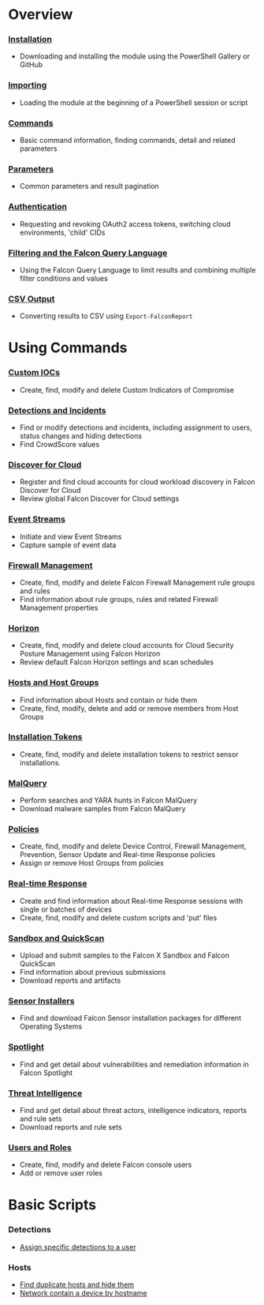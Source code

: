 # Overview

### [Installation](https://github.com/CrowdStrike/psfalcon/wiki/Installation)
* Downloading and installing the module using the PowerShell Gallery or GitHub

### [Importing](https://github.com/CrowdStrike/psfalcon/wiki/Importing)
* Loading the module at the beginning of a PowerShell session or script

### [Commands](https://github.com/CrowdStrike/psfalcon/wiki/Commands)
* Basic command information, finding commands, detail and related parameters

### [Parameters](https://github.com/CrowdStrike/psfalcon/wiki/Parameters)
* Common parameters and result pagination

### [Authentication](https://github.com/CrowdStrike/psfalcon/wiki/Authentication)
* Requesting and revoking OAuth2 access tokens, switching cloud environments, 'child' CIDs

### [Filtering and the Falcon Query Language](https://github.com/CrowdStrike/psfalcon/wiki/Filtering-and-the-Falcon-Query-Language)
* Using the Falcon Query Language to limit results and combining multiple filter conditions and values

### [CSV Output](https://github.com/CrowdStrike/psfalcon/wiki/CSV-Output)
* Converting results to CSV using `Export-FalconReport`

# Using Commands

### [Custom IOCs](https://github.com/CrowdStrike/psfalcon/wiki/Custom-IOCs)
* Create, find, modify and delete Custom Indicators of Compromise

### [Detections and Incidents](https://github.com/CrowdStrike/psfalcon/wiki/Detections-and-Incidents)
* Find or modify detections and incidents, including assignment to users, status changes and hiding detections
* Find CrowdScore values

### [Discover for Cloud](https://github.com/CrowdStrike/psfalcon/wiki/Discover-for-Cloud)
* Register and find cloud accounts for cloud workload discovery in Falcon Discover for Cloud
* Review global Falcon Discover for Cloud settings

### [Event Streams](https://github.com/CrowdStrike/psfalcon/wiki/Event-Streams)
* Initiate and view Event Streams
* Capture sample of event data

### [Firewall Management](https://github.com/CrowdStrike/psfalcon/wiki/Firewall-Management)
* Create, find, modify and delete Falcon Firewall Management rule groups and rules
* Find information about rule groups, rules and related Firewall Management properties

### [Horizon](https://github.com/CrowdStrike/psfalcon/wiki/Horizon)
* Create, find, modify and delete cloud accounts for Cloud Security Posture Management using Falcon Horizon
* Review default Falcon Horizon settings and scan schedules

### [Hosts and Host Groups](https://github.com/CrowdStrike/psfalcon/wiki/Hosts-and-Host-Groups)
* Find information about Hosts and contain or hide them
* Create, find, modify, delete and add or remove members from Host Groups

### [Installation Tokens](https://github.com/CrowdStrike/psfalcon/wiki/Installation-Tokens)
* Create, find, modify and delete installation tokens to restrict sensor installations.

### [MalQuery](https://github.com/CrowdStrike/psfalcon/wiki/MalQuery)
* Perform searches and YARA hunts in Falcon MalQuery
* Download malware samples from Falcon MalQuery

### [Policies](https://github.com/CrowdStrike/psfalcon/wiki/Policies)
* Create, find, modify and delete Device Control, Firewall Management, Prevention, Sensor Update and Real-time Response policies
* Assign or remove Host Groups from policies

### [Real-time Response](https://github.com/CrowdStrike/psfalcon/wiki/Real-time-Response)
* Create and find information about Real-time Response sessions with single or batches of devices
* Create, find, modify and delete custom scripts and 'put' files

### [Sandbox and QuickScan](https://github.com/CrowdStrike/psfalcon/wiki/Sandbox-and-QuickScan)
* Upload and submit samples to the Falcon X Sandbox and Falcon QuickScan
* Find information about previous submissions
* Download reports and artifacts

### [Sensor Installers](https://github.com/CrowdStrike/psfalcon/wiki/Sensor-Installers)
* Find and download Falcon Sensor installation packages for different Operating Systems

### [Spotlight](https://github.com/CrowdStrike/psfalcon/wiki/Spotlight)
* Find and get detail about vulnerabilities and remediation information in Falcon Spotlight

### [Threat Intelligence](https://github.com/CrowdStrike/psfalcon/wiki/Threat-Intelligence)
* Find and get detail about threat actors, intelligence indicators, reports and rule sets
* Download reports and rule sets

### [Users and Roles](https://github.com/CrowdStrike/psfalcon/wiki/Users-and-Roles)
* Create, find, modify and delete Falcon console users
* Add or remove user roles

# Basic Scripts

### Detections
* [Assign specific detections to a user](https://github.com/CrowdStrike/psfalcon/wiki/Basic-Scripts#assign-specific-detections-to-a-user)

### Hosts
* [Find duplicate hosts and hide them](https://github.com/CrowdStrike/psfalcon/wiki/Basic-Scripts#find-duplicate-hosts-and-hide-them)
* [Network contain a device by hostname](https://github.com/CrowdStrike/psfalcon/wiki/Basic-Scripts#network-contain-a-device-by-hostname)
